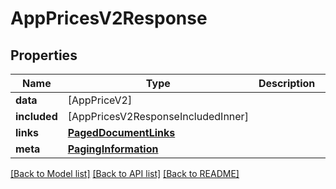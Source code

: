 # AppPricesV2Response

## Properties
Name | Type | Description | Notes
------------ | ------------- | ------------- | -------------
**data** | [AppPriceV2] |  | 
**included** | [AppPricesV2ResponseIncludedInner] |  | [optional] 
**links** | [**PagedDocumentLinks**](PagedDocumentLinks.md) |  | 
**meta** | [**PagingInformation**](PagingInformation.md) |  | [optional] 

[[Back to Model list]](../README.md#documentation-for-models) [[Back to API list]](../README.md#documentation-for-api-endpoints) [[Back to README]](../README.md)


